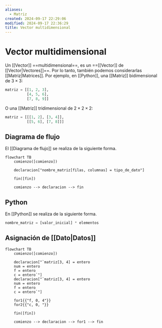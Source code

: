 ```yaml
---
aliases:
  - Matriz
created: 2024-09-17 22:29:06
modified: 2024-09-17 22:36:29
title: Vector multidimensional
---
```


# Vector multidimensional

Un [[Vector]] ==multidimensional==, es un ==[[Vector]] de [[Vector|Vectores]]==. Por lo tanto, también podemos considerarlas [[Matriz|Matrices]]. Por ejemplo, en [[Python]], una [[Matriz]] bidimensional de $3 \times 3$:

```python
matriz = [[1, 2, 3],
		  [4, 5, 6],
		  [7, 8, 9]]
```

O una [[Matriz]] tridimensional de $2 \times 2 \times 2$:

```python
matriz = [[[1, 2], [3, 4]],
		  [[5, 6], [7, 8]]]
```

## Diagrama de flujo

El [[Diagrama de flujo]] se realiza de la siguiente forma.

```mermaid
flowchart TB
	comienzo([comienzo])
    
	declaracion["nombre_matriz[filas, columnas] = tipo_de_dato"]
        
	fin([fin])
    
	comienzo --> declaracion --> fin
```

## Python

En [[Python]] se realiza de la siguiente forma.

```python
nombre_matriz = [valor_inicial] * elementos
```

## Asignación de [[Dato|Datos]]

```mermaid
flowchart TB
	comienzo([comienzo])
    
	declaracion["`matriz[3, 4] = entero
	num = entero
	f = entero
	c = entero`"]
	declaracion["`matriz[3, 4] = entero
	num = entero
	f = entero
	c = entero`"]
	
	for1{{"f, 0, 4"}}
	for2{{"c, 0, "}}
        
	fin([fin])
    
	comienzo --> declaracion --> for1 --> fin
```

